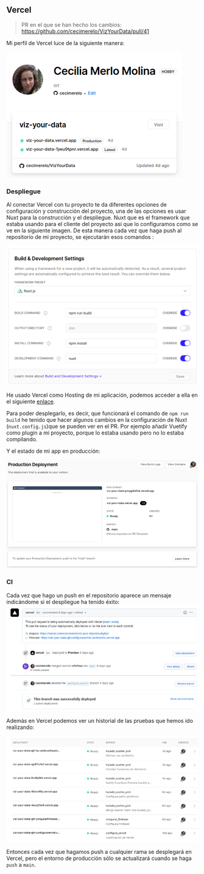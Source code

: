 ## Vercel

> PR en el que se han hecho los cambios: https://github.com/cecimerelo/VizYourData/pull/41

Mi perfil de Vercel luce de la siguiente manera: 

![perfil_vercel](img/perfil_vercel.png)

### Despliegue
Al conectar Vercel con tu proyecto te da diferentes opciones de configuración y construcción del proyecto, una
de las opciones es usar Nuxt para la construcción y el despliegue.  Nuxt que es el framework que estaba usando para el 
cliente del proyecto así que lo configuramos como se ve en la siguiente imagen. De esta manera cada vez que haga push 
al repositorio de mi proyecto, se ejecutarán esos comandos :

![build_dev](img/build_dev.png)

He usado Vercel como Hosting de mi aplicación, podemos acceder a ella en el siguiente [enlace](https://viz-your-data.cecimerelo.vercel.app/). 

Para poder desplegarlo, es decir, que funcionará el comando de `npm run build` he tenido que hacer algunos cambios en
la configuración de Nuxt (`nuxt.config.js`)que se pueden ver en el PR. Por ejemplo añadir Vuetify como plugin a mi 
proyecto, porque lo estaba usando pero no lo estaba compilando.

Y el estado de mi app en producción:

![vercel_prod](img/vercel_prod.png)

### CI 
Cada vez que hago un push en el repositorio aparece un mensaje indicándome si el despliegue ha tenido éxito:
![deploy_vercel](img/deploy_vercel.png)

Además en Vercel podemos ver un historial de las pruebas que hemos ido realizando:

![branches_deploy](img/branches_dploy.png)

Entonces cada vez que hagamos push a cualquier rama se desplegará en Vercel, pero el entorno de producción 
sólo se actualizará cuando se haga `push` a `main`.

